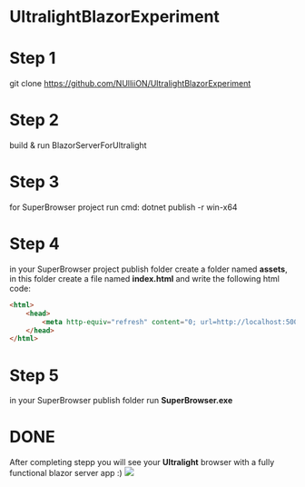 # UltralightBlazorExperiment

# Step 1
git clone https://github.com/NUlliiON/UltralightBlazorExperiment

# Step 2
build & run BlazorServerForUltralight

# Step 3
for SuperBrowser project run cmd: dotnet publish -r win-x64

# Step 4
in your SuperBrowser project publish folder create a folder named <b>assets</b>, in this folder create a file named <b>index.html</b> and write the following html code:
```html
<html>
    <head>
        <meta http-equiv="refresh" content="0; url=http://localhost:5000" />
    </head> 
</html>
```

# Step 5
in your SuperBrowser publish folder run <b>SuperBrowser.exe</b>

# DONE
After completing stepp you will see your <b>Ultralight</b> browser with a fully functional blazor server app :)
![](https://i.imgur.com/FXeTRYL.png)
